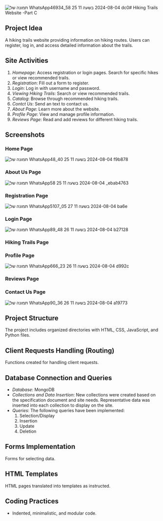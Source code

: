 ![תמונה של WhatsApp‏ 2024-08-04 בשעה 11 25 58_46934dc0](https://github.com/user-attachments/assets/8764f423-f33f-49d1-ad35-7a6f838607a6)# Hiking Trails Website -Part C

## Project Idea
A hiking trails website providing information on hiking routes. Users can register, log in, and access detailed information about the trails.

## Site Activities
1. *Homepage*: Access registration or login pages. Search for specific hikes or view recommended trails.
2. *Registration*: Fill out a form to register.
3. *Login*: Log in with username and password.
4. *Viewing Hiking Trails*: Search or view recommended trails.
5. *Catalog*: Browse through recommended hiking trails.
6. *Contct Us*: Send an text to contact us.
7. *About Page*: Learn more about the website.
8. *Profile Page*: View and manage profile information.
9. *Reviews Page*: Read and add reviews for different hiking trails.

## Screenshots
### Home Page



![תמונה של WhatsApp‏ 2024-08-04 בשעה 11 25 40_48f9b878](https://github.com/user-attachments/assets/ee63c2a7-508d-44a5-b48f-205ba0ac1dee)


### About Us Page




![תמונה של WhatsApp‏ 2024-08-04 בשעה 11 25 58_ebab4763](https://github.com/user-attachments/assets/4f1ad5dd-0f2b-4e4f-a3f7-cfacb33aea28)




### Registration Page




![תמונה של WhatsApp‏ 2024-08-04 בשעה 11 27 05_5107ba6e](https://github.com/user-attachments/assets/6b346d90-80b0-4631-b162-6324c4041b95)






### Login Page




![תמונה של WhatsApp‏ 2024-08-04 בשעה 11 26 48_89b27128](https://github.com/user-attachments/assets/7432880e-9d14-46a7-a438-87cbfab8bd28)





### Hiking Trails Page






### Profile Page



![תמונה של WhatsApp‏ 2024-08-04 בשעה 11 26 23_666d992c](https://github.com/user-attachments/assets/243bdce5-f16b-492f-89da-1ed7a2149604)



### Reviews Page


### Contact Us Page


![תמונה של WhatsApp‏ 2024-08-04 בשעה 11 26 36_90a19773](https://github.com/user-attachments/assets/349e9a93-496d-41e2-8783-29352758d079)




## Project Structure
The project includes organized directories with HTML, CSS, JavaScript, and Python files.

## Client Requests Handling (Routing)
Functions created for handling client requests.

## Database Connection and Queries
- *Database*: MongoDB
- *Collections and Data Insertion*: New collections were created based on the specification document and site needs. Representative data was inserted into each collection to display on the site.
- *Queries*: The following queries have been implemented:
  1. Selection/Display
  2. Insertion
  3. Update
  4. Deletion

## Forms Implementation
Forms for selecting data.

## HTML Templates
HTML pages translated into templates as instructed.

## Coding Practices
- Indented, minimalistic, and modular code.
